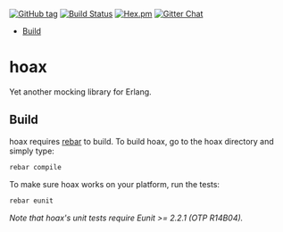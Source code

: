 [![GitHub tag](https://img.shields.io/github/tag/xenolinguist/hoax.svg)]()
[![Build Status](https://secure.travis-ci.org/xenolinguist/hoax.png)](http://travis-ci.org/xenolinguist/hoax)
[![Hex.pm](https://img.shields.io/hexpm/v/hoax.svg)]()
[![Gitter Chat](https://badges.gitter.im/xenolinguist/hoax.svg)](https://gitter.im/xenolinguist/hoax)
  * [Build](#build)

hoax
====
Yet another mocking library for Erlang.

Build
-----

hoax requires [rebar][1] to build. To build hoax, go to the hoax
directory and simply type:

```sh
rebar compile
```

To make sure hoax works on your platform, run the tests:

```sh
rebar eunit
```

_Note that hoax's unit tests require Eunit >= 2.2.1 (OTP R14B04)._

  [1]: https://github.com/rebar/rebar "Rebar - A build tool for Erlang"

